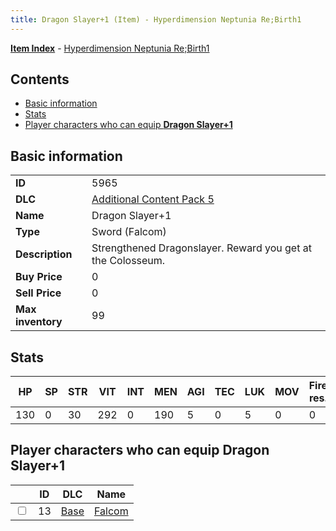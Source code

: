 ```yaml
---
title: Dragon Slayer+1 (Item) - Hyperdimension Neptunia Re;Birth1
---
```


[**Item Index**](/neptunia/rb1/item/index.html) - [Hyperdimension Neptunia Re;Birth1](/neptunia/rb1)

## Contents

- [Basic information](#basic-information)
- [Stats](#stats)
- [Player characters who can equip **Dragon Slayer+1**](#player-characters-who-can-equip-dragon-slayer-1)

## Basic information

|   |   |
| -- | -- |
| **ID** | 5965 |
| **DLC** | [Additional Content Pack 5](/neptunia/rb1/dlc/14-pack5.html) |
| **Name** | Dragon Slayer+1 |
| **Type** | Sword (Falcom) |
| **Description** | Strengthened Dragonslayer. Reward you get at the Colosseum. |
| **Buy Price** | 0 |
| **Sell Price** | 0 |
| **Max inventory** | 99 |


## Stats

| HP | SP | STR | VIT | INT | MEN | AGI | TEC | LUK | MOV | Fire res. | Ice res. | Wind res. | Lightning res. |
| -- | -- | --- | --- | --- | --- | --- | --- | --- | --- | --------- | -------- | --------- | -------------- |
| 130 | 0 | 30 | 292 | 0 | 190 | 5 | 0 | 5 | 0 | 0 | 0 | 0 | 0 |


## Player characters who can equip **Dragon Slayer+1**

|    | ID | DLC | Name |
| -- | -- | --- | ---- |
| <input type="checkbox" id="rb1-player-1-13" class="trackbox" /> | 13 | [Base](/neptunia/rb1/dlc/1-base.html) | [Falcom](/neptunia/rb1/player/1-13-falcom.html) |

